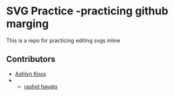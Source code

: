 # SVG Practice -practicing github marging

This is a repo for practicing editing svgs inline

## Contributors

- [Ashlyn Knox]()
- - [rashid hayato]()
